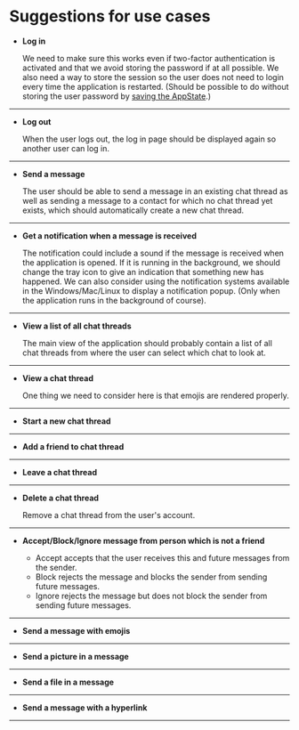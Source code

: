 # Suggestions for use cases

+ **Log in**

    We need to make sure this works even if two-factor authentication is activated and that we avoid storing the password if 
    at all possible. We also need a way to store the session so the user does not need to login every time the application is 
    restarted. (Should be possible to do without storing the user password by 
    [saving the AppState](https://www.npmjs.com/package/facebook-chat-api#saving-session).)
  
---

+ **Log out**

    When the user logs out, the log in page should be displayed again so another user can log in.
  
---  
  
+ **Send a message**

    The user should be able to send a message in an existing chat thread as well as sending a message to a contact for which 
    no chat thread yet exists, which should automatically create a new chat thread.

---

+ **Get a notification when a message is received**

    The notification could include a sound if the message is received when the application is opened. If it is running in the
    background, we should change the tray icon to give an indication that something new has happened. We can also consider 
    using the notification systems available in the Windows/Mac/Linux to display a notification popup. (Only when the 
    application runs in the background of course).

---

+ **View a list of all chat threads**

    The main view of the application should probably contain a list of all chat threads from where the user can select which
    chat to look at.

---

+ **View a chat thread**

    One thing we need to consider here is that emojis are rendered properly.

---

+ **Start a new chat thread**

---

+ **Add a friend to chat thread**

---

+ **Leave a chat thread**

---

+ **Delete a chat thread**

    Remove a chat thread from the user's account.

---

+ **Accept/Block/Ignore message from person which is not a friend**
    
    - Accept accepts that the user receives this and future messages from the sender.
    - Block rejects the message and blocks the sender from sending future messages.
    - Ignore rejects the message but does not block the sender from sending future messages.
    
---

+ **Send a message with emojis**

---

+ **Send a picture in a message**

---

+ **Send a file in a message**

---

+ **Send a message with a hyperlink**

---
